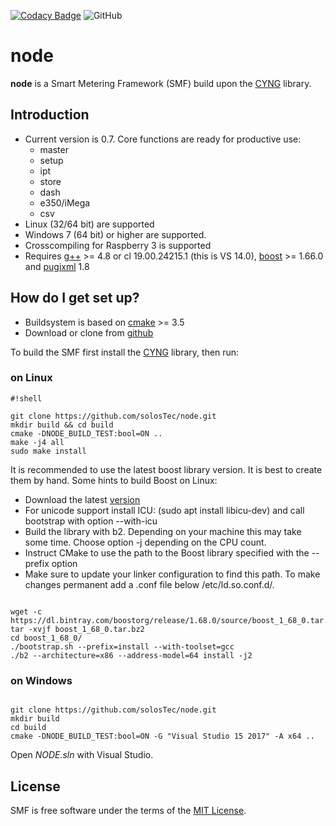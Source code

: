 [![Codacy Badge](https://api.codacy.com/project/badge/Grade/a2a3b4b68222433a8215f1ef8b39a02d)](https://www.codacy.com/app/solosTec/node?utm_source=github.com&amp;utm_medium=referral&amp;utm_content=solosTec/node&amp;utm_campaign=Badge_Grade)
![GitHub](https://img.shields.io/github/license/solosTec/node.svg?logo=solosTec)

# node
**node** is a Smart Metering Framework (SMF) build upon the [CYNG](https://github.com/solosTec/cyng) library.

## Introduction ##

* Current version is 0.7. Core functions are ready for productive use: 
  * master 
  * setup 
  * ipt 
  * store 
  * dash
  * e350/iMega
  * csv
* Linux (32/64 bit) are supported
* Windows 7 (64 bit) or higher are supported.
* Crosscompiling for Raspberry 3 is supported
* Requires [g++](https://gcc.gnu.org/) >= 4.8 or cl 19.00.24215.1 (this is VS 14.0), [boost](http://www.boost.org/) >= 1.66.0 and [pugixml](https://pugixml.org/) 1.8

## How do I get set up? ##

* Buildsystem is based on [cmake](http://www.cmake.org/) >= 3.5
* Download or clone from [github](https://github.com/solosTec/node.git)

To build the SMF first install the [CYNG](https://github.com/solosTec/cyng) library, then run:

### on Linux ###

```
#!shell

git clone https://github.com/solosTec/node.git
mkdir build && cd build
cmake -DNODE_BUILD_TEST:bool=ON ..
make -j4 all
sudo make install

```

It is recommended to use the latest boost library version. It is best to create them by hand.
Some hints to build Boost on Linux:

* Download the latest [version](https://dl.bintray.com/boostorg/release/1.68.0/source/boost_1_68_0.tar.bz2)
* For unicode support install ICU: (sudo apt install libicu-dev) and call bootstrap with option --with-icu
* Build the library with b2. Depending on your machine this may take some time. Choose option -j depending on the CPU count.
* Instruct CMake to use the path to the Boost library specified with the --prefix option
* Make sure to update your linker configuration to find this path. To make changes permanent add a .conf file below /etc/ld.so.conf.d/.


```

wget -c https://dl.bintray.com/boostorg/release/1.68.0/source/boost_1_68_0.tar.bz2
tar -xvjf boost_1_68_0.tar.bz2
cd boost_1_68_0/
./bootstrap.sh --prefix=install --with-toolset=gcc
./b2 --architecture=x86 --address-model=64 install -j2

```

### on Windows ###


```

git clone https://github.com/solosTec/node.git
mkdir build 
cd build
cmake -DNODE_BUILD_TEST:bool=ON -G "Visual Studio 15 2017" -A x64 ..

```

Open _NODE.sln_ with Visual Studio.


## License ##

SMF is free software under the terms of the [MIT License](https://github.com/solosTec/node/blob/master/LICENSE).

